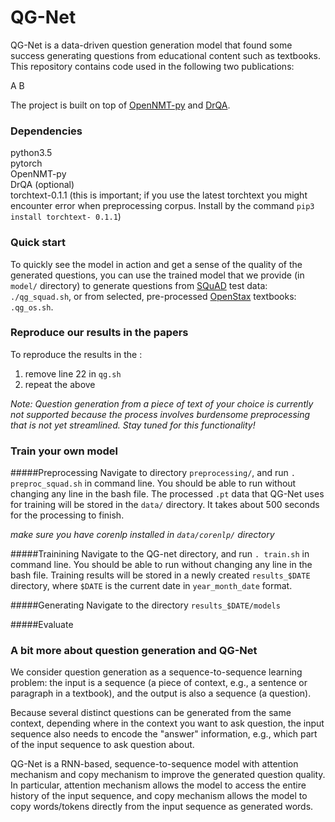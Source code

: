 # QG-Net
QG-Net is a data-driven question generation model that found
some success generating questions from educational content
such as textbooks. This repository contains code used in the 
following two publications:

A
B

The project is built on top of [OpenNMT-py](https://github.com/OpenNMT/OpenNMT-py) 
and [DrQA](https://github.com/facebookresearch/DrQA).


### Dependencies
python3.5 \
pytorch \
OpenNMT-py \
DrQA (optional) \
torchtext-0.1.1 (this is important; if you use the latest 
torchtext you might encounter error when preprocessing 
corpus. Install by the command `pip3 install torchtext-
0.1.1`)


### Quick start
To quickly see the model in action and
get a sense of the quality of the generated questions,
you can use the trained model that we provide 
(in `model/` directory)
to generate questions from [SQuAD](https://rajpurkar.github.io/SQuAD-explorer/) 
test data: `./qg_squad.sh`, 
or from selected, pre-processed
[OpenStax](https://openstax.org/) textbooks: `.qg_os.sh`.


### Reproduce our results in the papers
To reproduce the results in the :
1. remove line 22 in `qg.sh`
2. repeat the above  

_Note: Question generation from a piece of text of your choice
is currently not supported because the process involves burdensome
preprocessing that is not yet streamlined. Stay tuned for this 
functionality!_

### Train your own model

#####Preprocessing
Navigate to directory `preprocessing/`, and run 
`. preproc_squad.sh` in command line. 
You should be able to run without changing any line in the bash file.
The processed `.pt` data that QG-Net uses for training will be 
stored in the `data/` directory.
It takes about 500 seconds for the processing to finish.

_make sure you have corenlp installed in `data/corenlp/` directory_

#####Trainining
Navigate to the QG-net directory, and run `. train.sh` in command
line.
You should be able to run without changing any line in the bash file.
Training results will be stored in a newly created 
`results_$DATE` directory, where `$DATE` is the current date in 
`year_month_date` format.

#####Generating
Navigate to the directory `results_$DATE/models` 

#####Evaluate


### A bit more about question generation and QG-Net
We consider question generation as a sequence-to-sequence learning
problem: the input is a sequence (a piece of context, e.g., a
sentence or paragraph in a textbook), and the output is also a 
sequence (a question).

Because several distinct questions can be generated from the same
context, depending where in the context you want to ask question,
the input sequence also needs to encode the "answer" information,
e.g., which part of the input sequence to ask question about.

QG-Net is a RNN-based, sequence-to-sequence model with attention
mechanism and copy mechanism to improve the generated question 
quality.
In particular, attention mechanism allows the model to 
access the entire history of the input sequence, and copy mechanism
allows the model to copy words/tokens directly from the input 
sequence as generated words.

